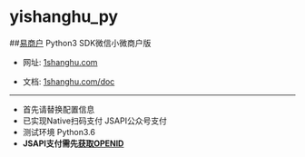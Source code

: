 # yishanghu_py
##[易商户](https://1shanghu.com) Python3 SDK微信小微商户版

- 网址: [1shanghu.com](https://1shanghu.com)

- 文档: [1shanghu.com/doc](https://1shanghu.com)

---------

- 首先请替换配置信息
- 已实现Native扫码支付 JSAPI公众号支付 
- 测试环境 Python3.6 
- **JSAPI支付需先[获取OPENID](https://1shanghu.com/doc/wepay_xiaowei/openidv2.html)**
